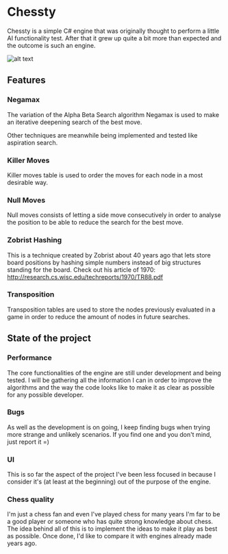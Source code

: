 # Chessty
Chessty is a simple C# engine that was originally thought to perform a little AI functionality test. After that it grew up quite a bit more than expected and the outcome is such an engine. 

![alt text](https://raw.githubusercontent.com/jcrecio/Chessty/master/board.png)

## Features
### Negamax
The variation of the Alpha Beta Search algorithm Negamax is used to make an iterative deepening search of the best move. 

Other techniques are meanwhile being implemented and tested like aspiration search.

### Killer Moves
Killer moves table is used to order the moves for each node in a most desirable way.

### Null Moves
Null moves consists of letting a side move consecutively in order to analyse the position to be able to reduce the search for the best move.

### Zobrist Hashing
This is a technique created by Zobrist about 40 years ago that lets store board positions by hashing simple numbers instead of big structures standing for the board. 
Check out his article of 1970: http://research.cs.wisc.edu/techreports/1970/TR88.pdf

### Transposition
Transposition tables are used to store the nodes previously evaluated in a game in order to reduce the amount of nodes in future searches.

## State of the project

### Performance
The core functionalities of the engine are still under development and being tested. I will be gathering all the information I can in order to improve the algorithms and the way the code looks like to make it as clear as possible for any possible developer.

### Bugs
As well as the development is on going, I keep finding bugs when trying more strange and unlikely scenarios. If you find one and you don't mind, just report it =)

### UI
This is so far the aspect of the project I've been less focused in because I consider it's (at least at the beginning) out of the purpose of the engine.

### Chess quality
I'm just a chess fan and even I've played chess for many years I'm far to be a good player or someone who has quite strong knowledge about chess. The idea behind all of this is to implement the ideas to make it play as best as possible. Once done, I'd like to compare it with engines already made years ago.
